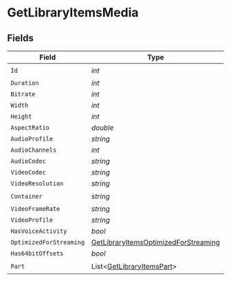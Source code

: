 # GetLibraryItemsMedia


## Fields

| Field                                                                                                 | Type                                                                                                  | Required                                                                                              | Description                                                                                           | Example                                                                                               |
| ----------------------------------------------------------------------------------------------------- | ----------------------------------------------------------------------------------------------------- | ----------------------------------------------------------------------------------------------------- | ----------------------------------------------------------------------------------------------------- | ----------------------------------------------------------------------------------------------------- |
| `Id`                                                                                                  | *int*                                                                                                 | :heavy_check_mark:                                                                                    | N/A                                                                                                   | 119534                                                                                                |
| `Duration`                                                                                            | *int*                                                                                                 | :heavy_minus_sign:                                                                                    | N/A                                                                                                   | 11558112                                                                                              |
| `Bitrate`                                                                                             | *int*                                                                                                 | :heavy_minus_sign:                                                                                    | N/A                                                                                                   | 25025                                                                                                 |
| `Width`                                                                                               | *int*                                                                                                 | :heavy_minus_sign:                                                                                    | N/A                                                                                                   | 3840                                                                                                  |
| `Height`                                                                                              | *int*                                                                                                 | :heavy_minus_sign:                                                                                    | N/A                                                                                                   | 2072                                                                                                  |
| `AspectRatio`                                                                                         | *double*                                                                                              | :heavy_minus_sign:                                                                                    | N/A                                                                                                   | 1.85                                                                                                  |
| `AudioProfile`                                                                                        | *string*                                                                                              | :heavy_minus_sign:                                                                                    | N/A                                                                                                   | dts                                                                                                   |
| `AudioChannels`                                                                                       | *int*                                                                                                 | :heavy_minus_sign:                                                                                    | N/A                                                                                                   | 6                                                                                                     |
| `AudioCodec`                                                                                          | *string*                                                                                              | :heavy_minus_sign:                                                                                    | N/A                                                                                                   | eac3                                                                                                  |
| `VideoCodec`                                                                                          | *string*                                                                                              | :heavy_minus_sign:                                                                                    | N/A                                                                                                   | hevc                                                                                                  |
| `VideoResolution`                                                                                     | *string*                                                                                              | :heavy_minus_sign:                                                                                    | N/A                                                                                                   | 4k                                                                                                    |
| `Container`                                                                                           | *string*                                                                                              | :heavy_check_mark:                                                                                    | N/A                                                                                                   | mkv                                                                                                   |
| `VideoFrameRate`                                                                                      | *string*                                                                                              | :heavy_minus_sign:                                                                                    | N/A                                                                                                   | 24p                                                                                                   |
| `VideoProfile`                                                                                        | *string*                                                                                              | :heavy_minus_sign:                                                                                    | N/A                                                                                                   | main 10                                                                                               |
| `HasVoiceActivity`                                                                                    | *bool*                                                                                                | :heavy_minus_sign:                                                                                    | N/A                                                                                                   | false                                                                                                 |
| `OptimizedForStreaming`                                                                               | [GetLibraryItemsOptimizedForStreaming](../../Models/Requests/GetLibraryItemsOptimizedForStreaming.md) | :heavy_minus_sign:                                                                                    | N/A                                                                                                   | 1                                                                                                     |
| `Has64bitOffsets`                                                                                     | *bool*                                                                                                | :heavy_minus_sign:                                                                                    | N/A                                                                                                   | false                                                                                                 |
| `Part`                                                                                                | List<[GetLibraryItemsPart](../../Models/Requests/GetLibraryItemsPart.md)>                             | :heavy_check_mark:                                                                                    | N/A                                                                                                   |                                                                                                       |